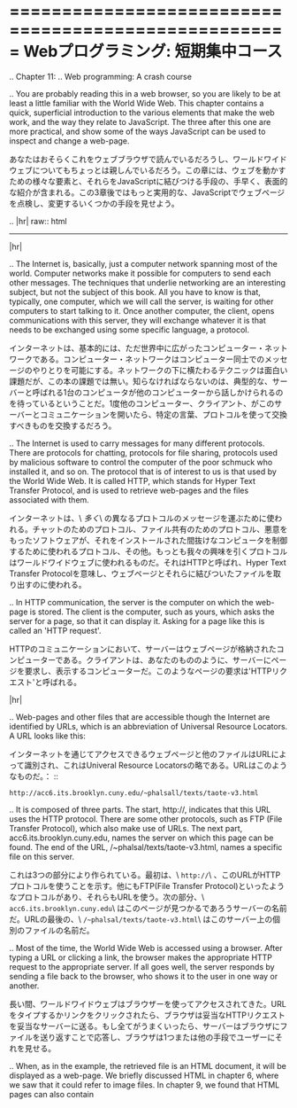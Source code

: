 =====================================================
Webプログラミング: 短期集中コース
=====================================================
..  Chapter 11:
..  Web programming: A crash course

..  You are probably reading this in a web browser, so you are likely to be at least a little familiar with the World Wide Web. This chapter contains a quick, superficial introduction to the various elements that make the web work, and the way they relate to JavaScript. The three after this one are more practical, and show some of the ways JavaScript can be used to inspect and change a web-page.

あなたはおそらくこれをウェブブラウザで読んでいるだろうし、ワールドワイドウェブについてもちょっとは親しんでいるだろう。この章には、ウェブを動かすための様々な要素と、それらをJavaScriptに結びつける手段の、手早く、表面的な紹介が含まれる。この3章後ではもっと実用的な、JavaScriptでウェブページを点検し、変更するいくつかの手段を見せよう。

.. |hr| raw:: html

   <hr>

|hr|

..  The Internet is, basically, just a computer network spanning most of the world. Computer networks make it possible for computers to send each other messages. The techniques that underlie networking are an interesting subject, but not the subject of this book. All you have to know is that, typically, one computer, which we will call the server, is waiting for other computers to start talking to it. Once another computer, the client, opens communications with this server, they will exchange whatever it is that needs to be exchanged using some specific language, a protocol.

インターネットは、基本的には、ただ世界中に広がったコンピューター・ネットワークである。コンピューター・ネットワークはコンピューター同士でのメッセージのやりとりを可能にする。ネットワークの下に横たわるテクニックは面白い課題だが、この本の課題では無い。知らなければならないのは、典型的な、サーバーと呼ばれる1台のコンピュータが他のコンピューターから話しかけられるのを待っているということだ。1度他のコンピューター、クライアント、がこのサーバーとコミュニケーションを開いたら、特定の言葉、プロトコルを使って交換すべきものを交換するだろう。

..  The Internet is used to carry messages for many different protocols. There are protocols for chatting, protocols for file sharing, protocols used by malicious software to control the computer of the poor schmuck who installed it, and so on. The protocol that is of interest to us is that used by the World Wide Web. It is called HTTP, which stands for Hyper Text Transfer Protocol, and is used to retrieve web-pages and the files associated with them.

インターネットは、\ *多く*\ の異なるプロトコルのメッセージを運ぶために使われる。チャットのためのプロトコル、ファイル共有のためのプロトコル、悪意をもったソフトウェアが、それをインストールされた間抜けなコンピュータを制御するために使われるプロトコル、その他。もっとも我々の興味を引くプロトコルはワールドワイドウェブに使われるものだ。それはHTTPと呼ばれ、Hyper Text Transfer Protocolを意味し、ウェブページとそれらに結びついたファイルを取り出すのに使われる。

..  In HTTP communication, the server is the computer on which the web-page is stored. The client is the computer, such as yours, which asks the server for a page, so that it can display it. Asking for a page like this is called an 'HTTP request'.

HTTPのコミュニケーションにおいて、サーバーはウェブページが格納されたコンピューターである。クライアントは、あなたのもののように、サーバーにページを要求し、表示するコンピューターだ。このようなページの要求は'HTTPリクエスト'と呼ばれる。

|hr|

..  Web-pages and other files that are accessible though the Internet are identified by URLs, which is an abbreviation of Universal Resource Locators. A URL looks like this:

インターネットを通じてアクセスできるウェブページと他のファイルはURLによって識別され、これはUniveral Resource Locatorsの略である。URLはこのようなものだ。：
::

    http://acc6.its.brooklyn.cuny.edu/~phalsall/texts/taote-v3.html

..  It is composed of three parts. The start, http://, indicates that this URL uses the HTTP protocol. There are some other protocols, such as FTP (File Transfer Protocol), which also make use of URLs. The next part, acc6.its.brooklyn.cuny.edu, names the server on which this page can be found. The end of the URL, /~phalsal/texts/taote-v3.html, names a specific file on this server.

これは3つの部分により作られている。最初は、\ ``http://``\ 、このURLがHTTPプロトコルを使うことを示す。他にもFTP(File Transfer Protocol)といったようなプロトコルがあり、それらもURLを使う。次の部分、\ ``acc6.its.brooklyn.cuny.edu``\ はこのページが見つかるであろうサーバーの名前だ。URLの最後の、\ ``/~phalsal/texts/taote-v3.html``\ はこのサーバー上の個別のファイルの名前だ。

..  Most of the time, the World Wide Web is accessed using a browser. After typing a URL or clicking a link, the browser makes the appropriate HTTP request to the appropriate server. If all goes well, the server responds by sending a file back to the browser, who shows it to the user in one way or another.

長い間、ワールドワイドウェブはブラウザーを使ってアクセスされてきた。URLをタイプするかリンクをクリックされたら、ブラウザは妥当なHTTPリクエストを妥当なサーバーに送る。もし全てがうまくいったら、サーバーはブラウザにファイルを送り返すことで応答し、ブラウザは1つまたは他の手段でユーザーにそれを見せる。

..  When, as in the example, the retrieved file is an HTML document, it will be displayed as a web-page. We briefly discussed HTML in chapter 6, where we saw that it could refer to image files. In chapter 9, we found that HTML pages can also contain <script> tags to load files of JavaScript code. When showing an HTML document, a browser will fetch all these extra files from their servers, so it can add them to the document.

この例の場合、取り出されたファイルはHTMLドキュメントであり、ウェブページとして表示される。\ :doc:`6章</Functional Programming>`\ でHTMLについて少々論じ、イメージファイルを参照できることを知った。\ :doc:`9章</Modularity>`\ ではHTMLページは、JavaScriptコードのファイルをロードするために\ ``<script>``\ タグを含むことを知った。HTML文書を見せるとき、ブラウザはサーバーからこれらの拡張ファイルを取り出し、文書に追加することができる。

|hr|

..  Although a URL is supposed to point at a file, it is possible for a web-server to do something more complicated than just looking up a file and sending it to the client. ― It can process this file in some way first, or maybe there is no file at all, but only a program that, given an URL, has some way of generating the relevant document for it.

例えURLが1つのファイルを指していることになっていても、ウェブサーバーにはファイルを見つけてそれをクライアントに送るより複雑なことをすることが可能である。　― 1つには、このファイルを何らかの手段で処理できるし、あるいは結局ファイルは無くて、URLを与えられ、それに関する文書を何らかの方法で生成するプログラムだけがあるのかもしれない。

..  Programs that transform or generate documents on a server are a popular way to make web-pages less static. When a file is just a file, it is always the same, but when there is a program that builds it every time it is requested, it could be made to look different for each person, based on things like whether this person has logged in or specified certain preferences. This can also make managing the content of web-pages much easier ― instead of adding a new HTML file whenever something new is put on a website, a new document is added to some central storage, and the program knows where to find it and how to show it to clients.

サーバー上の文書を変形または生成するプログラムはウェブページを静的でないものにする人気のある手段だ。ファイルがただのファイルであればそれは常に同じものであるが、リクエストの度にそれを毎回組み立てるプログラムがあれば、例えば、その人がログインしているかどうか、または決まった設定を指定しているかどうかといったことで、それぞれの人に異なる見栄えを作ることができる。これでウェブページの内容の管理が簡単になる ― ウェブサイトに新しいものを追加する度に新しいHTMLファイルを追加するよりも。新しい文書は中央の記憶装置に追加され、プログラムはそれがどこに見つかるか、クライアントにどう見せるか知っているのだ。

..  This kind of web programming is called server-side programming. It affects the document before it is sent to the user. In some cases, it is also practical to have a program that runs after the page has been sent, when the user is looking at it. This is called client-side programming, because the program runs on the client computer. Client-side web programming is what JavaScript was invented for.

この種類のウェブプログラミングはサーバーサイドプログラミングと呼ばれる。これは文書がユーザーに送られる前に作用する。ある場合には、ページが送られた\ *後*\ 、ユーザーがそれを見る前にプログラムを動かした方が実用的である。クライアントコンピューター上でプログラムが動くため、こちらはクライアントサイドプログラミングと呼ばれる。クライアントサイドウェブプログラミングのためにJavaScriptは発明された。

|hr|

..  Running programs client-side has an inherent problem. You can never really know in advance what kinds of programs the page you are visiting is going to run. If it can send information from your computer to others, damage something, or infiltrate your system, surfing the web would be a rather hazardous activity.

クライアントサイドでプログラムを動かすには固有の問題がある。訪れているページの上でどんな種類のプログラムが動くかを本当に前もって知ることはできないだろう。それはあなたのコンピュータの情報を他に送るかもしれず、何かにダメージを与えるかもしれず、システムに侵入するかもしれず、ウェブをサーフィンすることはむしろ危険な行動になった。

..  To solve this dilemma, browsers severely limit the things a JavaScript program may do. It is not allowed to look at your files, or to modify anything not related to the web-page it came with. Isolating a programming environment like this is called sand-boxing. Allowing the programs enough room to be useful, and at the same time restricting them enough to prevent them from doing harm is not an easy thing to do. Every few months, some JavaScript programmer comes up with a new way to circumvent the limitations and do something harmful or privacy-invading. The people responsible for the browsers respond by modifying their programs to make this trick impossible, and all is well again ― until the next problem is discovered.

このジレンマを解決するため、ブラウザはJavaScriptが行えることを厳しく制限している。あなたのファイルを読んだり、そのウェブページに関係しない何物をも変更することはできない。このようにプログラミング環境を分離することはサンドボクシングと呼ばれる。プログラムが有益なことをするのに必要な場所を与え、かつ同時にそれらが何かを傷つけることを防ぐのは簡単なことでは無い。数ヶ月毎に、JavaScriptプログラマーは制限を回避する新しい方法を発見して何かを傷つけたりプライバシーを侵害したりする。ブラウザに責任を負っている人々は、このトリックを不可能にするため、それらのプログラムを変更し、すべては再び良くなる ― 次の問題が発見されるまでは。

|hr|

..  One of the first JavaScript tricks that became widely used is the open method of the window object. It takes a URL as an argument, and will open a new window showing that URL.

最初に広く使われるようになったJavaScriptのトリックの1つは\ ``window``\ オブジェクトの\ ``open``\ メソッドだ。URLを引数として取り、新しいウインドウを開いてそのURLを見せる。

.. code-block:: javascript

    var perry = window.open("http://www.pbfcomics.com");

..  Unless you turned off pop-up blocking in chapter 6, there's a chance that this new window is blocked. There is a good reason pop-up blockers exist. Web-programmers, especially those trying to get people to pay attention to advertisements, have abused the poor window.open method so much that by now, most users hate it with a passion. It has its place though, and in this book we will be using it to show some example pages. As a general rule, your scripts should not open any new windows unless the user asked for them.

:doc:`6章</Functional Programming>`\ でポップアップブロックをオフにしていれば、この新しいウインドウがブロックされるチャンスがある。ポップアップブロッカーが存在すべき理由があるのだ。ウェブプログラマー、特に、広告に人々の注意を払わせようとする者達は、今のような貧弱な\ ``window.open``\ メソッドを悪用し、多くの人々に激怒される。とは言いつつ、この本でも例のページを見せるのにそれを使っている。一般的なルールとしては、スクリプトはユーザーに確認することなしに新しいウインドウを開くべきではないということだ。

..  Note that, because open (just like setTimeout and company) is a method on the window object, the window. part can be left off. When a function is called 'normally', it is called as a method on the top-level object, which is what window is. Personally, I think open sounds a bit generic, so I'll usually type window.open, which makes it clear that it is a window that is being opened.

注意して欲しいのは、\ ``open``\ （\ ``setTimeout``\ とその仲間）は\ ``window``\ オブジェクトのメソッドであるため、\ ``window.``\ の部分は切り離せないということだ。関数が'通常通り'に呼び出された場合、トップレベルのメソッドとして呼び出され、ウィンドウもそうなる。個人的には、\ ``open``\ は少々一般的すぎるように聞こえ、普通に\ ``window.open``\ とタイプするのは、それは開かれたウインドウであるとした方が明確になったと思う。

..  The value returned by window.open is a new window. This is the global object for the script running in that window, and contains all the standard things like the Object constructor and the Math object. But if you try to look at them, most browsers will (probably) not let you...

``window.open``\ の戻り値は新しいウインドウである。これはそのウインドウでスクリプトが走っている間のグローバルなオブジェクトであり、\ ``Object``\ のコンストラクタや\ ``Math``\ オブジェクトのような、全ての標準的なものを含んでいる。しかしそれらを見ようとしても、多くのブラウザは（おそらく）そうさせないだろう...。

.. code-block:: javascript

    show(perry.Math);

..  This is part of the sand-boxing that I mentioned earlier. Pages opened by your browser might show information that is meant only for you, for example on sites where you logged in, and thus it would be bad if any random script could go and read them. The exception to this rule is pages opened on the same domain: When a script running on a page from eloquentjavascript.net opens another page on that same domain, it can do everything it wants to this page.

これは先ほど述べたサンドボクシングの一部である。ブラウザで開かれたページは、例えばログインしたサイトのような、あなたにだけ意味のある情報を見せ、もし無作為のスクリプトが実行されてそれを読んだりできたとしたらそれはまずいことだ。このルールの例外は、同じドメインで開かれたページだ：\ ``eloquentjavascript.net``\ のページでスクリプトが実行されているとき、開かれた同じドメインの他のページも、このページに望む全てのことができる。

..  An opened window can be closed with its close method. If you didn't already close it yourself...

開かれたウインドウは\ ``close``\ メソッドで閉じることができる。もしあなたが自分で既に閉じていなければ...

.. code-block:: javascript

    perry.close();

..  Other kinds of sub-documents, such as frames (documents-within-a-document), are also windows from the perspective of a JavaScript program, and have their own JavaScript environment. In fact, the environment that you have access to in the console belongs to a small invisible frame hidden somewhere on this page ― this way, it is slightly harder for you to accidentally mess up the whole page.

他のサブ文書としては、フレーム（文書の中の文書）のようなものがあり、これもJavaScriptプログラムからはウインドウのように見え、それ自身のJavaScript環境を持つ。実際、コンソールとしてアクセスしている環境はこのページの小さな隠されたフレームとして存在し ― この方法で、ページ全体を偶然に壊すことはやや難しい。

|hr|

..  Every window object has a document property, which contains an object representing the document shown in that window. This object contains, for example, a property location, with information about the URL of the document.

全ての\ ``window``\ オブジェクトは\ ``document``\ プロパティを持ち、それは、そのウインドウに表示されている文書を表現するオブジェクトを含んでいる。このオブジェクトは、例えば、\ ``location``\ プロパティ、文書のURLに関する情報を含んでいる。

.. code-block:: javascript

    show(document.location.href);

..  Setting document.location.href to a new URL can be used to make the browser load another document. Another application of the document object is its write method. This method, when given a string argument, writes some HTML to the document. When it is used on a fully loaded document, it will replace the whole document by the given HTML, which is usually not what you want. The idea is to have a script call it while the document is being loaded, in which case the written HTML will be inserted into the document at the place of the script tag that triggered it. This is a simple way to add some dynamic elements to a page. For example, here is a trivially simple document showing the current time.

``document.location.href``\ に新しいURLをセットするとブラウザに他の文書がロードされる。\ ``document``\ オブジェクトの他の利用としてはその\ ``write``\ メソッドがある。このメソッドは、文字列の引数を与えられたとき、文書にHTMLとして書き出す。完全にロードされた文書に対して使われたとき、それを望んでいなくても、通常は与えられたHTMLで文書全体が置き換えられる。このアイデアは、文書がロードされている間にスクリプトの呼び出しを行い、そのスクリプトにより書き出されたHTMLを文書の\ ``script``\ タグのあった場所に挿入するためにある。これはページに動的に要素を追加する単純な手段である。例えば、現在の時刻を表示するちょっとした文書をここに示す。

.. code-block:: javascript

    print(timeWriter);
    var time = viewHTML(timeWriter);
    time.close();

..  Often, the techniques shown in chapter 12 provide a cleaner and more versatile way to modify the document, but occasionally, document.write is the nicest, simplest way to do something.

:doc:`12章</The Document-Object Model>`\ では、より明瞭で融通の利く、文書を更新するためのテクニックを見せるが、しかし、しばしば、\ ``document.write``\ は最も良く、最も単純な手段である。

|hr|

..  Another popular application of JavaScript in web pages centers around forms. In case you are not quite sure what the role of 'forms' is, let me give a quick summary.

ウェブでのJavaScriptの利用としてもう一つ人気の高いのはフォームの処理だ。この場合の'フォーム'の役割を完全には分ってないだろうから、ここで手っ取り早く要約しよう。

..  A basic HTTP request is a simple request for a file. When this file is not really a passive file, but a server-side program, it can become useful to include information other than a filename in the request. For this purpose, HTTP requests are allowed to contain additional 'parameters'. Here is an example:

基本的なHTTPリクエストはファイルの単純なリクエストだ。このファイルが本当は受動的なファイルではなく、サーバー側のプログラムであるとき、リクエストでファイル名よりも有益な情報を含めるようにすることができる。この目的のため、HTTPリクエストには'パラメータ'を追加することができるようになっている。例を示そう。：
::

    http://www.google.com/search?q=aztec%20empire

..  After the filename (/search), the URL continues with a question mark, after which the parameters follow. This request has one parameter, called q (for 'query', presumably), whose value is aztec empire. The %20 part corresponds to a space. There are a number of characters that can not occur in these values, such as spaces, ampersands, or question marks. These are 'escaped' by replacing them with a % followed by their numerical value1, which serves the same purpose as the backslashes used in strings and regular expressions, but is even more unreadable.

ファイル名（\ ``/search``\ ）の後に、URLは疑問符で続けられており、その後にパラメータが続いている。このリクエストはパラメータは1つ持っており、\ ``q``\ （たぶん'query'だろう）と呼ばれていて、その値は\ ``aztec empire``\ である。\ ``%20``\ の部分は空白に一致する。空白、アンパサンド、疑問符のような、URL中にあってはならない値の文字コードである。これらは\ ``%``\ とその文字コードの値\ [#f1]_\ で置換されることによりエスケープされ、それはサーバが文字列や正規表現の中で、読みにくくなるにもかかわらず、バックスラッシュを使うのと同じ目的である。

..  JavaScript provides functions encodeURIComponent and decodeURIComponent to add these codes to strings and remove them again.

JavaScriptはこれらのコードを文字列に追加し、あるいは取り除くために\ ``encodeURIComponent``\ と\ ``decodeURIComponent``\ 関数を提供している。

.. code-block:: javascript

    var encoded = encodeURIComponent("aztec empire");
    show(encoded);
    show(decodeURIComponent(encoded));

..  When a request contains more than one parameter, they are separated by ampersands, as in...

リクエストに1つより多いパラメータが含まれるとき、それらはアンパサンドで分割される、このように...
::

    http://www.google.com/search?q=aztec%20empire&lang=nl

|hr|

..  A form, basically, is a way to make it easy for browser-users to create such parameterised URLs. It contains a number of fields, such as input boxes for text, checkboxes that can be 'checked' and 'unchecked', or thingies that allow you to choose from a given set of values. It also usually contains a 'submit' button and, invisible to the user, an 'action' URL to which it should be sent. When the submit button is clicked, or enter is pressed, the information that was entered in the fields is added to this action URL as parameters, and the browser will request this URL.

フォームは、基本的には、ブラウザのユーザーにこのようなパラメータ付きのURLを作らせる簡単な手段だ。テキストのためのインプットボックスや、チェックされたか否かのチェックボックス、値のセットから選択するためのアレなど、いくつものフィールドを含む。通常は、'サブミット'ボタンと、ユーザーには見えない、情報を送る'アクション'のURLも含まれている。サブミットボタンがクリックされるか、エンターが押されるかしたら、フィールドに入力された情報は、このアクションのURLにパラメータとして追加され、ブラウザはこのURLをリクエストする。

..  Here is the HTML for a simple form:

ここに単純なフォームを含むHTMLがある。：

.. code-block:: html

    <form name="userinfo" method="get" action="info.html">
      <p>Please give us your information, so that we can send
      you spam.</p>
      <p>Name: <input type="text" name="name"/></p>
      <p>E-Mail: <input type="text" name="email"/></p>
      <p>Sex: <select name="sex">
                <option>Male</option>
                <option>Female</option>
                <option>Other</option>
              </select></p>
      <p><input name="send" type="submit" value="Send!"/></p>
    </form>

..  The name of the form can be used to access it with JavaScript, as we shall see in a moment. The names of the fields determine the names of the HTTP parameters that are used to store their values. Sending this form might produce a URL like this:

見て分るとおり、フォームの名前でJavaScriptからアクセスすることができる。フィールドの名前でそれらを格納するHTTPパラメータの名前が決まる。このフォームを送ることで、このようなURLが作られる。：
::

    http://planetspam.com/info.html?name=Ted&email=ted@zork.com&sex=Male

..  There are quite a few other tags and properties that can be used in forms, but in this book we will stick with simple ones, so that we can concentrate on JavaScript.

他にもいくつかのタグやプロパティをフォームで使えるが、JavaScriptに集中できるよう、この本では単純なものに留めておこう。

|hr|

..  The method="get" property of the example form shown above indicates that this form should encode the values it is given as URL parameters, as shown before. There is an alternative method for sending parameters, which is called post. An HTTP request using the post method contains, in addition to a URL, a block of data. A form using the post method puts the values of its parameters in this data block instead of in the URL.

上記の例のフォームの\ ``method="get"``\ プロパティはこのフォームが値を上で見たようなURLのパラメータにエンコードすることを示す。\ ``post``\ という、パラメータを送る代わりのメソッドもある。\ ``post``\ メソッドを含むHTTPリクエストは、URLに加えて、データのブロックを含む。\ ``post``\ メソッドを使うフォームはURLの代わりにこのデータブロックにパラメータの値を入れる。

..  When sending big chunks of data, the get method will result in URLs that are a mile wide, so post is usually more convenient. But the difference between the two methods is not just a question of convenience. Traditionally, get requests are used for requests that just ask the server for some document, while post requests are used to take an action that changes something on the server. For example, getting a list of recent messages on an Internet forum would be a get request, while adding a new message would be a post request. There is a good reason why most pages follow this distinction ― programs that automatically explore the web, such as those used by search engines, will generally only make get requests. If changes to a site can be made by get requests, these well-meaning 'crawlers' could do all kinds of damage.

``get``\ メソッドで結果のURLが長くなりすぎるような大きなデータの塊を送るときに、\ ``post``\ は通常、より便利である。しかしこの2つのメソッドの違いはただ利便性の問題のみではない。伝統的に、\ ``get``\ リクエストはサーバから文書を求めるためのリクエストであり、\ ``post``\ はサーバー上で何かを変更するためのアクションを起こすリクエストである。例えば、インターネットのフォーラムの過去のメッセージのをリストを得るのは\ ``get``\ リクエストで、新しいメッセージを追加するのは\ ``post``\ リクエストである。この区別に紙面を割く理由がある ― サーチエンジンで使われるような、ウェブを自動的に探索するプログラムは、一般的には\ ``get``\ リクエストのみを使うだろう。もし\ ``get``\ リクエストでサイトを更新できたら、'クロウラー'はあらゆる種類のダメージを与えることを行うかもしれない。

|hr|

..  When the browser is displaying a page containing a form, JavaScript programs can inspect and modify the values that are entered in the form's fields. This opens up possibilities for all kinds of tricks, such as checking values before they are sent to the server, or automatically filling in certain fields.

ブラウザがフォームを含むページを表示しているとき、JavaScriptはフォームのフィールドに入力された値を監視したり変更したりできる。これが、サーバーに送られる前の値をチェックしたり、決まったフィールドを自動的に埋めたりといった、あらゆる種類のトリックを可能にする。

..  The form shown above can be found in the file example_getinfo.html. Open it.

上記で見たフォームを\ ``example_getinfo.html``\ というファイルに入れた。開いてみよう。

.. code-block:: javascript

    var form = window.open("example_getinfo.html");

..  When a URL does not contain a server name, is called a relative URL. Relative URLs are interpreted by the browser to refer to files on the same server as the current document. Unless they start with a slash, the path (or directory) of the current document is also retained, and the given path is appended to it.

サーバー名が含まれないURLは、相対URLと呼ばれる。相対URLはブラウザによって、現在の文書と同じサーバーのファイルを参照しているものと解釈される。スラッシュで始まらない限り、現在の文書のパス（またはディレクトリ）も引き継がれ、与えられたパスがそれに追加される。

..  We will be adding a validity check to the form, so that it only submits if the name field is not left empty and the e-mail field contains something that looks like a valid e-mail address. Because we no longer want the form to submit immediately when the 'Send!' button is pressed, its type property has been changed from "submit" to "button", which turns it into a regular button with no effect. ― Chapter 13 will show a much better way of doing this, but for now, we use the naive method.

nameフィールドに空のものが残っておらず、e-mailフィールドが正しい電子メールアドレスのようなものを含むようになったときのみサブミットできるように、フォームに正当性チェックを追加しよう。明示的に'Send!'ボタンを押すまでフォームをサブミットされたくないから、そのtypeプロパティを\ ``"submit"``\ から何の効果も無いただのボタンである\ ``"button"``\ に変更しておこう。 ― \ :doc:`13章</Browser Events>`\ でこれを行うもっと良い方法を見せるが、今は、ネイティブなメソッドを使おう。

|hr|

..  To be able to work with the newly opened window (if you closed it, re-open it first), we 'attach' the console to it, like this:

新しく開いたウィンドウ（もし閉じてしまっていたら、まずそれを再度開こう）を働かせるには、このようにコンソールにそれを'attach'させよう。：

.. code-block:: javascript

    attach(form);

..  After doing this, the code run from the console will be run in the given window. To verify that we are indeed working with the correct window, we can look at the document's location and title properties.

このようにした後は、コンソールで実行されたコードは与えられたウインドウで走る。正しいウインドウで動いていることは、文書の\ ``location``\ と\ ``title``\ プロパティで確認できる。

.. code-block:: javascript

    print(document.location.href);
    print(document.title);

..  Because we have entered a new environment, previously defined variables, such as form, are no longer present.

新しい環境に入ったため、\ ``form``\ のような、今まで定義した変数はもう存在していない。

.. code-block:: javascript

    show(form);

..  To get back to our starting environment, we can use the detach function (without arguments). But first, we have to add that validation system to the form.

最初の環境に戻るには、\ ``detach``\ 関数（引数無し）を使う。しかし、まずは、フォームに正当性システムを追加しなければならない。

|hr|

..  Every HTML tag shown in a document has a JavaScript object associated with it. These objects can be used to inspect and manipulate almost every aspect of the document. In this chapter, we will work with the objects for forms and form fields, chapter 12 talks about these objects in more detail.

文書の中の全てのHTMLタグはJavaScriptオブジェクトと関連づけられる。これらのオブジェクトは文書のほとんど全ての外観を監視し操作するのに使える。この章ではフォームとフォームフィールドのオブジェクトを扱うが、\ :doc:`12章</The Document-Object Model>`\ ではこれらのオブジェクトの詳細について語る。

..  The document object has a property named forms, which contains links to all the forms in the document, by name. Our form has a property name="userinfo", so it can be found under the property userinfo.

``document``\ オブジェクトは\ ``forms``\ という名のプロパティを持ち、文書の全てのフォームへの名前によるリンクを含む。我々のフォームは\ ``name="userinfo"``\ というプロパティを持っているので、\ ``userinfo``\ プロパティの下に見つかる。

.. code-block:: javascript

    var userForm = document.forms.userinfo;
    print(userForm.method);
    print(userForm.action);

..  In this case, the properties method and action that were given to the HTML form tag are also present as properties of the JavaScript object. This is often the case, but not always: Some HTML properties are spelled differently in JavaScript, others are not present at all. Chapter 12 will show a way to get at all properties.

この場合、HTMLの\ ``from``\ タグで与えられる\ ``mthod``\ と\ ``action``\ プロパティはJavaScriptオブジェクトのプロパティとしても表現される。このような場合はしばしばあるが、常にでは無い：いくつかのHTMLプロパティはJavaScriptでは違うスペルであり、他は全く存在していない。\ :doc:`12章</The Document-Object Model>`\ で全てのプロパティを得る手段を見せよう。

..  The object for the form tag has a property elements, which refers to an object containing the fields of the form, by name.

``form``\ タグのオブジェクトは\ ``elements``\ プロパティを持ち、それはformのフィールドに含むオブジェクトを名前で参照する。

.. code-block:: javascript

    var nameField = userForm.elements.name;
    nameField.value = "Eugène";

..  Text-input objects have a value property, which can be used to read and change their content. If you look at the form window after running the above code, you'll see that the name has been filled in.

テキストインプットオブジェクトは\ ``value``\ プロパティを持ち、それはその内容を読んだり変更したりするのに使われる。上記のコードの実行後、フォームウインドウを見れば、埋められた名前を見ることができるだろう。

|hr|

演習 11.1

..  Being able to read the values of the form fields makes it possible to write a function validInfo, which takes a form object as its argument and returns a boolean value: true when the name field is not empty and the email field contains something that looks like an e-mail address, false otherwise. Write this function.

フォームフィールドの値を読めるようになれば、\ ``validInfo``\ 関数を書くことができるようになる。引数としてフォームオブジェクトを取り、真偽値の値を返す：\ ``name``\ フィールドに空のものが無く、\ ``email``\ フィールドに電子メールアドレスのようなものが含まれていれば\ ``true``\ 、そうでなければ\ ``false``\ となる。この関数を書け。

..  [show solution]

[解答を見る]

.. code-block:: javascript

    function validInfo(form) {
      return form.elements.name.value != "" &&
        /^.+@.+\.\w{2,3}$/.test(form.elements.email.value);
    }

    show(validInfo(document.forms.userinfo));

..  You did think to use a regular expression for the e-mail check, didn't you?

電子メールアドレスのチェックには正規表現を使うことを考えたよね？

|hr|

..  All we have to do now is determine what happens when people click the 'Send!' button. At the moment, it does not do anything at all. This can be remedied by setting its onclick property.

やるべきことのうち、残っているのは、人が'Send!'ボタンをクリックしたときの挙動だ。あっという間で、何もすることは無い。\ ``onclick``\ プロパティを設定するだけだ。

.. code-block:: javascript

    userForm.elements.send.onclick = function() {
      alert("Click.");
    };

..  Just like the actions given to setInterval and setTimeout (chapter 8), the value stored in an onclick (or similar) property can be either a function or a string of JavaScript code. In this case, we give it a function that opens an alert window. Try clicking it.

ちょうど\ ``setInterval``\ や\ ``setTimeout``\ に与えられたアクション（\ :doc:`8章</Object-oriented Programming>`\ ）のように、\ ``onclick``\ （または同様の）プロパティに、関数やJavaScriptコードの文字列を値として格納できる。この場合、警告ウインドウを開く関数を与える。クリックしてみよう。

|hr|

演習 11.2

..  Finish the form validator by giving the button's onclick property a new value ― a function that checks the form, submits when it is valid, or pops up a warning message when it is not. It will be useful to know that form objects have a submit method that takes no parameters and submits the form.

ボタンの\ ``onclick``\ プロパティに新しい値 ― フォームをチェックする関数を与えてフォームのバリデーターを完成させよ。正しければサブミットし、またはそうでなければ警告のメッセージをポップアップする。formオブジェクトが、パラメータを持たず、フォームをサブミットする、\ ``submit``\ メソッドを持っていることを知っていると役立つだろう。

..  [show solution]

[解答を見る]

.. code-block:: javascript

    userForm.elements.send.onclick = function() {
      if (validInfo(userForm))
        userForm.submit();
      else
        alert("Give us a name and a valid e-mail address!");
    };

|hr|

..  Another trick related to form inputs, as well as other things that can be 'selected', such as buttons and links, is the focus method. When you know for sure that a user will want to start typing in a certain text field as soon as he enters the page, you can have your script start by placing the cursor in it, so he won't have to click it or select it in some other way.

フォームのインプットだけでなく、ボタンやリンクのような'選択可能なもの'に関するもう一つのトリックとして、\ ``focus``\ メソッドがある。ユーザーがページに入ったとき、決まったフィールドからタイプを始めたいだろうことが確実に分っているとき、彼にクリックや他の手段で選択させるのではなく、スクリプトでカーソルをそこに移動させることができる。

.. code-block:: javascript

    userForm.elements.name.focus();

..  Because the form sits in another window, it may not be obvious that something was selected, depending on the browser you are using. Some pages also automatically make the cursor jump to the next field when it looks like you finished filling in one field ― for example, when you type a zip code. This should not be overdone ― it makes the page behave in a way the user does not expect. If he is used to pressing tab to move the cursor manually, or mistyped the last character and wants to remove it, such magic cursor-jumping is very annoying.

フォームが他のウインドウにあるため、何かが選択されたかは明らかでなく、使われているブラウザに依存する。あるページはそのフィールドが完全に埋まったように見えるとき、自動的にカーソルを次のフィールドに移動させる ― 例えば、郵便番号をタイプするときだ。これはやり過ぎてはいけない ― これはページをユーザーの期待しないように振る舞わせる。もし手動でカーソルを移動しようとタブを押したり、最後の文字をミスタイプして削除したいと思っていたとしたら、このような手品めいたカーソル移動はとても邪魔だ。

|hr|

.. code-block:: javascript

    detach();

..  Test the validator. When you enter valid information and click the button, the form should submit. If the console was still attached to it, this will cause it to detach itself, because the page reloads and the JavaScript environment is replaced by a new one.

バリデーターをテストしよう。正しい情報を入力してボタンをクリックしたとき、フォームはサブミットされるだろう。もしコンソールがまだ接続されていたら、ページがリロードされてJavaScript環境が新しいものに置き換わるため、デタッチされる。

..  If you haven't closed the form window yet, this will close it.

もしフォームウインドウをまだ閉じていなければ、これで閉じよう。

.. code-block:: javascript

    form.close();

|hr|

..  The above may look easy, but let me assure you, client-side web programming is no walk in the park. It can, at times, be a very painful ordeal. Why? Because programs that are supposed to run on the client computer generally have to work for all popular browsers. Each of these browsers tends to work slightly different. To make things worse, each of them contains a unique set of problems. Do not assume that a program is bug-free just because it was made by a multi-billion dollar company. So it is up to us, the web-programmer, to rigorously test our programs, figure out what goes wrong, and find ways to work around it.

上記は簡単なように見えるだろうが、私は保証しよう、クライアントサイド・ウェブ・プログラミングは公園の散歩ではないと。それは、時には、とても痛い体験となる。なぜか？なぜなら、クライアント・コンピュータ上で実行されることを想定されたプログラムは、一般的に、全ての有名なブラウザで動かねばならないからだ。これらのブラウザのそれぞれがちょっとずつ異なるように動く。悪いことには、これらそれぞれが固有の問題のセットを抱えている。プログラムが、数百万ドルの会社によって作られているからというだけで、バグと無縁であると想定しないこと。我々、ウェブ・プログラマーにとって、プログラムを厳格にテストすることが、間違いを防止することで、それを動かす道を見つけることだ。

..  Some of you might think "I will just report any problems/bugs I find to the browser manufacturers, and they will certainly solve fix them immediately". These people are in for a major disappointment. The most recent version of Internet Explorer, the browser that is still used by some seventy percent of web-surfers (and that every web-developer likes to rag on) still contains bugs that have been known for over five years. Serious bugs, too.

「私は見つけた問題やバグをブラウザの作成者にただ報告するだけにしよう、そうすれば直ちに彼らがそれを確かに解決してくれるだろう。」そう考える者もいるかもしれない。これらの人々は大きく落胆することになる。InternetExplorerの過去のバージョンの多くは、未だウェブ・サーファーの70%に使われている（そして全てのウェブ・ディベロッパーからけなされがちな）ブラウザであるが、5年以上前から知られているバグが未だに残っている。重大なバグさえも。

..  But do not let that discourage you. With the right kind of obsessive-compulsive mindset, such problems provide wonderful challenges. And for those of us who do not like wasting our time, being careful and avoiding the obscure corners of the browser's functionality will generally prevent you from running into too much trouble.

しかしガッカリしないように。極端に強迫的な種類の考え方の持ち主にとっては、このような問題はすばらしいチャレンジの提供である。そして時間の浪費を好まぬ我々のために、注意深く、そしてブラウザの機能の暗い隅を回避して、一般的にあなたが多すぎるトラブルの中に飛び込まないよう守ってくれる。

|hr|

..  Bugs aside, the by-design differences in interface between browsers still make for an interesting challenge. The current situation looks something like this: On the one hand, there are all the 'small' browsers: Firefox, Safari, and Opera are the most important ones, but there are more. These browsers all make a reasonable effort to adhere to a set of standards that have been developed, or are being developed, by the W3C, an organisation that tries to make the Web a less confusing place by defining standard interfaces for things like this. On the other hand, there is Internet Explorer, Microsoft's browser, which rose to dominance in a time when many of these standards did not really exist yet, and hasn't made much effort to adjust itself to what other people are doing.

バグはおいても、ブラウザ間の、設計によるインターフェースの違いは面白いチャレンジを作る。現在の状況はこのように見える：一方で、全ての'小さい'ブラウザがある：Firefox、Safari、Operaが最も重要なものだが、他にももっとある。これらのブラウザは全て、このようなものの標準インターフェースを定義することにより、ウェブの混乱をより少なくしようとしている組織であるW3Cにより、開発された、または開発中の標準に忠実であるために合理的に努力している。もう一方で、MicrosoftのブラウザであるInternetExplorerがあり、これらの標準がまだ存在しなかったころの、一時は優位に立っていて、他の人々が従っている標準に合わせるための努力を行っていない。

..  In some areas, such as the way the content of an HTML document can be approached from JavaScript (chapter 12), the standards are based on the method that Internet Explorer invented, and things work more or less the same on all browsers. In other areas, such as the way events (mouse-clicks, key-presses, and such) are handled (chapter 13), Internet Explorer works radically different from other browsers.

ある領域、HTML文書の内容をJavaScriptからアプローチできるようにする方法（\ :doc:`12章</The Document-Object Model>`\ ）のようなところでは、標準はInternetExplorerが発明した方法をもとにしていて、全てのブラウザで多かれ少なかれ同じように動く。他の領域では、イベント（マウスクリック、キー押下など）のハンドリング（\ :doc:`13章</Browser Events>`\ ）のようなところでは、InternetExplorerは他のブラウザと激しく異なる。

..  For a long time, owing partially to the cluelessness of the average JavaScript developer, and partially to the fact that browser incompatibilities were much worse when browsers like Internet Explorer version 4 or 5 and old versions of Netscape were still common, the usual way to deal with such differences was to detect which browser the user was running, and litter code with alternate solutions for each browser ― if this is Internet Explorer, do this, if this is Netscape, do that, and if this is other browser that we didn't think of, just hope for the best. You can imagine how hideous, confusing, and long such programs were.

長い間、部分的には、平均的なJavaScript開発者の無知により、そして部分的にはブラウザの非互換性という事実により、InternetExplorerのバージョン4、5と古いバージョンのNetscapeのようなブラウザがまだ一般的であった時はもっと酷く、ユーザーが動かしているブラウザを判定して、そのような相違点を扱うのが普通のやり方だった。そして、それぞれのブラウザ向けに代替の解決を行うためにコードが散乱した ― もしInternetExplorerならこうする、Netscapeならああする、考慮していない、他のブラウザであれば、それがベストであることを望むだけ。いかに恐ろしく、混乱した、そして長いプログラムであるかが想像できるだろう。

..  Many sites would also just refuse to load when opened in a browser that was 'not supported'. This caused a few of the minor browsers to swallow their pride and pretend they were Internet Explorer, just so they would be allowed to load such pages. The properties of the navigator object contain information about the browser that a page was loaded in, but because of such lying this information is not particularly reliable. See what yours says2:

多くのサイトもまた、ブラウザで開かれたときに'サポートされてません'と、ロードすることをただ拒まれる。これはいくつかのマイナーなブラウザに、そのプライドを飲み込み、ただそのようなページをロードできるようにするために、InternetExplorerであるかのように見せかけさせた。\ ``navigator``\ オブジェクトのプロパティは、ページを読み込んだブラウザについての情報を含むが、しかしこの情報にウソがあるため、とても信頼できるものではない。あなたのブラウザが表示するものを見てみよう。\ [#f2]_\ ：

.. code-block:: javascript

    forEachIn(navigator, function(name, value) {
      print(name, " = ", value);
    });

..  A better approach is to try and 'isolate' our programs from differences in browsers. If you need, for example, to find out more about an event, such as the clicks we handled by setting the onclick property of our send button, you have to look at the top-level object called event on Internet Explorer, but you have to use the first argument passed to the event-handling function on other browsers. To handle this, and a number of other differences related to events, one can write a helper function for attaching events to things, which takes care of all the plumbing and allows the event-handling functions themselves to be the same for all browsers. In chapter 13 we will write such a function.

より良いアプローチは試してみてることと、ブラウザの違いからプログラムを'隔離する'ことだ。もし必要なら、例えば、送信ボタンの\ ``onclick``\ プロパティを設定してクリックをハンドルするような、イベントについて、もっと探し出したいなら、\ ``event``\ というInternetExplorerのトップレベルのオブジェクトを見なければならない、しかし他のブラウザでは最初の引数はイベントハンドリングの関数の受け渡しに使わなければならない。これと、イベントに関する違いの数々をハンドリングするための、イベントと物を結びつける、全ての配管の面倒を見てイベントハンドリング関数それ自体を全てのブラウザで同じ物にするヘルパー関数を書けるだろう。\ :doc:`13章</Browser Events>`\ でそのような関数を書こう。

..  (Note: The browser quirks mentioned in the following chapters refer to the state of affairs in early 2007, and might no longer be accurate on some points.)

.. note::
   ブラウザのごまかしについての以降の章での言及は2007年初頭での状況に基づいていて、あるポイントについてはもう正しくないかもしれない。

|hr|

..  These chapters will only give a somewhat superficial introduction to the subject of browser interfaces. They are not the main subject of this book, and they are complex enough to fill a thick book on their own. When you understand the basics of these interfaces (and understand something about HTML), it is not too hard to look for specific information online. The interface documentation for the Firefox and Internet Explorer browsers are a good place to start.

これらの章はブラウザのインターフェースの課題についての表面的な紹介のようなものだけを与える。それらはこの本の主題ではなく、そしてこの薄い本自体に書くには複雑すぎる。これらのインターフェースの基本を理解したら（そしてHTMLについて理解したら）、オンラインの個々の情報を探すのは難しくないだろう。\ `Firefox <http://www.mozilla.org/docs/dom/domref/dom_shortTOC.html>`_\ と\ `InternetExplorer <http://msdn2.microsoft.com/library/yek4tbz0.aspx>`_\ のインターフェースの文書が手始めには良い。

..  The information in the next chapters will not deal with the quirks of 'previous-generation' browsers. They deal with Internet Explorer 6, Firefox 1.5, Opera 9, Safari 3, or any more recent versions of the same browsers. Most of it will also probably be relevant to modern but obscure browsers such as Konqueror, but this has not been extensively checked. Fortunately, these previous-generation browsers have pretty much died out, and are hardly used anymore.

次の章の情報は'前世代の'ブラウザのごまかしを扱わない。InternetExplorer 6、Firefox 1.5、Opera 9、Safari 3、またはそれらのブラウザのそれ以降のバージョンを扱う。その多くはおそらく現代的だがKonquerorのようなよく分らないブラウザもあり、これは広範囲にはチェックされていない。幸運にも、これらの前世代のブラウザはほとんど死滅していて、もう余り使われることはない。

..  There is, however, a group of web-users that will still use a browser without JavaScript. A large part of this group consists of people using a regular graphical browser, but with JavaScript disabled for security reasons. Then there are people using textual browsers, or browsers for blind people. When working on a 'serious' site, it is often a good idea to start with a plain HTML system that works, and then add non-essential tricks and conveniences with JavaScript.

しかしながら、JavaScriptのないウェブユーザーのグループがまだ存在する。このグループの大部分は正規のグラフィカルなブラウザを使うが、セキュリティ上の理由からJavaScriptをオフにしている人々だ。それからテキストのブラウザを使っている人々もいるし、目の見えない人々のためのブラウザもある。'真面目な'サイトで働くなら、プレーンなHTMLシステムで動くものから始めて、それからJavaScriptで本質的でないトリックと利便性を追加するのが良いアイデアだ。

.. The value a character gets is decided by the ASCII standard, which assigns the numbers 0 to 127 to a set of letters and symbols used by the Latin alphabet. This standard is a precursor of the Unicode standard mentioned in <a href="chapter2.html">chapter 2</a>.
.. Some browsers seem to hide the properties of the <code>navigator</code> object, in which case this will print nothing.
  
.. [#f1] 文字の値はASCII標準によって決まり、0から127までの数値にアルファベットの文字と記号の集合が割り当てられている。この標準は\ :doc:`2章</Basic JavaScript>`\ で触れたUnicode標準の先駆けである。
.. [#f2] あるブラウザは\ ``navigator``\ オブジェクトのプロパティを隠しているようで、この場合は何もプリントされない。

